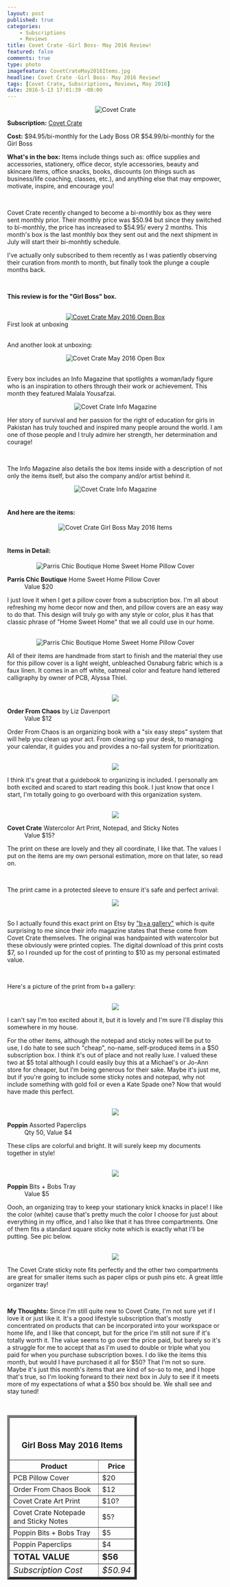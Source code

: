 ```yaml
---
layout: post
published: true
categories: 
    - Subscriptions
    - Reviews
title: Covet Crate -Girl Boss- May 2016 Review!
featured: false
comments: true
type: photo
imagefeature: CovetCrateMay2016Items.jpg
headline: Covet Crate -Girl Boss- May 2016 Review!
tags: [Covet Crate, Subscriptions, Reviews, May 2016]
date: 2016-5-13 17:01:39 -08:00
---
```


<center><img src="/images/CovetCrateMay2016Box.jpg" border="0" style="border:none;max-width:100%;" alt="Covet Crate" /></center>

<p><b>Subscription:</b> <a href="http://www.covetcrate.com" target="_blank">Covet Crate</a></p>
<p><b>Cost:</b>  $94.95/bi-monthly for the Lady Boss OR $54.99/bi-monthly for the Girl Boss</p>
<p><b>What's in the box:</b> Items include things such as: office supplies and accessories, stationery, office decor, style accessories, beauty and skincare items, office snacks, books, discounts (on things such as business/life coaching, classes, etc.), and anything else that may empower, motivate, inspire, and encourage you!</p>

<br>

<p>Covet Crate recently changed to become a bi-monthly box as they were sent monthly prior. Their monthly price was $50.94 but since they switched to bi-monthly, the price has increased to $54.95/ every 2 months. This month's box is the last monthly box they sent out and the next shipment in July will start their bi-monhtly schedule.</p>

<p>I've actually only subscribed to them recently as I was patiently observing their curation from month to month, but finally took the plunge a couple months back.</p>

<br>

<p><b>This review is for the "Girl Boss" box.</b></p>

<br>

<center><a href="https://www.ipsy.com/new?refer=uns8d" target="_blank">
<img src="/images/CovetCrateMay2016OpenBox.jpg" border="0" style="border:none;max-width:100%;" alt="Covet Crate May 2016 Open Box" />
</a></center>
<figcaption>First look at unboxing</figcaption>

<br>

<p>And another look at unboxing:</p>
<center><img src="/images/CovetCrateMay2016OpenBox2.jpg" border="0" style="border:none;max-width:100%;" alt="Covet Crate May 2016 Open Box" />
</a></center>

<br>

<p>Every box includes an Info Magazine that spotlights a woman/lady figure who is an inspiration to others through their work or achievement. This month they featured Malala Yousafzai.<p>
<center><img src="/images/CovetCrateMay2016InfoMagazine.jpg" border="0" style="border:none;max-width:100%;" alt="Covet Crate Info Magazine" />
</a></center>

<p>Her story of survival and her passion for the right of education for girls in Pakistan has truly touched and inspired many people around the world. I am one of those people and I truly admire her strength, her determination and courage!</p>

<br>

<p>The Info Magazine also details the box items inside with a description of not only the items itself, but also the company and/or artist behind it.</p>
<center><img src="/images/CovetCrateMay2016InfoMagazine2.jpg" border="0" style="border:none;max-width:100%;" alt="Covet Crate Info Magazine" />
</a></center>

<br>

<H4> And here are the items:</H4>

<center><img src="/images/CovetCrateMay2016Items.jpg" border="0" style="border:none;max-width:100%;" alt="Covet Crate Girl Boss May 2016 Items" />
</a></center>

<br>

<H4> Items in Detail:</H4>

<center><img src="/images/CovetCrateMay2016ParrisChicBoutiqueHomeSweetHomePillowCover.jpg" border="0" style="border:none;max-width:100%;" alt="Parris Chic Boutique Home Sweet Home Pillow Cover" />
</a></center>

<DL>
<DT><b>Parris Chic Boutique</b> Home Sweet Home Pillow Cover</DT>
<DD>Value $20</DD>
</DL>

<p>I just love it when I get a pillow cover from a subscription box. I'm all about refreshing my home decor now and then, and pillow covers are an easy way to do that. This design will truly go with any style or color, plus it has that classic phrase of "Home Sweet Home" that we all could use in our home.</p>

<br>

<center><img src="/images/CovetCrateMay2016ParrisChicBoutiqueHomeSweetHomePillowCover2.jpg" border="0" style="border:none;max-width:100%;" alt="Parris Chic Boutique Home Sweet Home Pillow Cover" />
</a></center>

<p>All of their items are handmade from start to finish and the material they use for this pillow cover is a light weight, unbleached Osnaburg fabric which is a faux linen. It comes in an off white, oatmeal color and feature hand lettered calligraphy by owner of PCB, Alyssa Thiel.</p>

<br>

<center><a href="https://www.ipsy.com/new?refer=uns8d" target="_blank">
<img src="/images/CovetCrateMay2016LizDavenportOrderFromChaosBook.jpg" border="0" style="border:none;max-width:100%;" />
</a></center>

<DL>
<DT><b>Order From Chaos</b> by Liz Davenport</DT>
<DD>Value $12</DD>
</DL>

<p>Order From Chaos is an organizing book with a "six easy steps" system that will help you clean up your act. From clearing up your desk, to managing your calendar, it guides you and provides a no-fail system for prioritization.</p>

<br>

<center><a href="https://www.ipsy.com/new?refer=uns8d" target="_blank">
<img src="/images/CovetCrateMay2016LizDavenportOrderFromChaosBook2.jpg" border="0" style="border:none;max-width:100%;" />
</a></center>

<p>I think it's great that a guidebook to organizing is included. I personally am both excited and scared to start reading this book. I just know that once I start, I'm totally going to go overboard with this organization system.</p>

<br>

<center><a href="https://www.ipsy.com/new?refer=uns8d" target="_blank">
<img src="/images/CovetCrateMay2016WatercolorArtPrintNotepads.jpg" border="0" style="border:none;max-width:100%;" />
</a></center>
<DL>
<DT><b>Covet Crate</b> Watercolor Art Print, Notepad, and Sticky Notes</DT>
<DD>Value $15?</DD>
</DL>

<p>The print on these are lovely and they all coordinate, I like that. The values I put on the items are my own personal estimation, more on that later, so read on.</p>

<br>

<p>The print came in a protected sleeve to ensure it's safe and perfect arrival:</p>
<center><a href="https://www.ipsy.com/new?refer=uns8d" target="_blank">
<img src="/images/CovetCrateMay2016WatercolorArtPrint2.jpg" border="0" style="border:none;max-width:100%;" />
</a></center>

<br>

<p>So I actually found this exact print on Etsy by <a href="https://www.etsy.com/listing/198617733/soft-ethereal-light-blue-watercolor?ga_order=most_relevant&ga_search_type=all&ga_view_type=gallery&ga_search_query=art%20print&ref=sr_gallery_44" target="_blank">"b+a gallery"</a> which is quite surprising to me since their info magazine states that these come from Covet Crate themselves. The original was handpainted with watercolor but these obviously were printed copies. The digital download of this print costs $7, so I rounded up for the cost of printing to $10 as my personal estimated value.</p>

<br>

<p>Here's a picture of the print from b+a gallery:</p>

<br>

<center><a href="https://www.ipsy.com/new?refer=uns8d" target="_blank">
<img src="/images/CovetCrateMay2016WatercolorArtPrint3.jpg" border="0" style="border:none;max-width:100%;" />
</a></center>

<p>I can't say I'm too excited about it, but it is lovely and I'm sure I'll display this somewhere in my house.</p>

<p>For the other items, although the notepad and sticky notes will be put to use, I do hate to see such "cheap", no-name, self-produced items in a $50 subscription box. I think it's out of place and not really luxe. I valued these two at $5 total although I could easily buy this at a Michael's or Jo-Ann store for cheaper, but I'm being generous for their sake. Maybe it's just me, but if you're going to include some sticky notes and notepad, why not include something with gold foil or even a Kate Spade one? Now that would have made this perfect.</p>

<br>

<center><a href="https://www.ipsy.com/new?refer=uns8d" target="_blank">
<img src="/images/CovetCrateMay2016PoppinPaperClips.jpg" border="0" style="border:none;max-width:100%;" />
</a></center>

<DL>
<DT><b>Poppin</b> Assorted Paperclips</DT>
<DD>Qty 50, Value $4</DD>
</DL>

<p>These clips are colorful and bright. It will surely keep my documents together in style!</p>

<br>

<center><a href="https://www.ipsy.com/new?refer=uns8d" target="_blank">
<img src="/images/CovetCrateMay2016PoppinBitsBobsTray.jpg" border="0" style="border:none;max-width:100%;" />
</a></center>

<DL>
<DT><b>Poppin</b> Bits + Bobs Tray</DT>
<DD> Value $5</DD>
</DL>

<p>Oooh, an organizing tray to keep your stationary knick knacks in place! I like the color (white) cause that's pretty much the color I choose for just about everything in my office, and I also like that it has three compartments. One of them fits a standard square sticky note which is exactly what I'll be putting. See pic below.</p>

<br>

<center><a href="https://www.ipsy.com/new?refer=uns8d" target="_blank">
<img src="/images/CovetCrateMay2016PoppinBitsBobsTray2.jpg" border="0" style="border:none;max-width:100%;" />
</a></center>

<p>The Covet Crate sticky note fits perfectly and the other two compartments are great for smaller items such as paper clips or push pins etc. A great little organizer tray!</p>

<br>

<p><i class="icon-exclamation-sign"></i><b> My Thoughts:</b> Since I'm still quite new to Covet Crate, I'm not sure yet if I love it or just like it. It's a good lifestyle subscription that's mostly concentrated on products that can be incorporated into your workspace or home life, and I like that concept, but for the price I'm still not sure if it's totally worth it. The value seems to go over the price paid, but barely so it's a struggle for me to accept that as I'm used to double or triple what you paid for when you purchase subscription boxes. I do like the items this month, but would I have purchased it all for $50? That I'm not so sure. Maybe it's just this month's items that are kind of so-so to me, and I hope that's true, so I'm looking forward to their next box in July to see if it meets more of my expectations of what a $50 box should be. We shall see and stay tuned!</p>

<br>

<TABLE  BORDER="5" style="width:60%">
   <TR>
      <TH COLSPAN="2">
         <H3><BR><center>Girl Boss May 2016 Items</center></H3>
      </TH>
   </TR>
      <TH>Product</TH>
      <TH>Price</TH>
  <TR>
      <TD>PCB Pillow Cover</TD>
      <TD>$20</TD>
   </TR>
   <TR>
      <TD>Order From Chaos Book</TD>
      <TD>$12</TD>
   </TR>
    <TR>
      <TD>Covet Crate Art Print</TD>
      <TD>$10?</TD>
   </TR>
    <TR>
      <TD>Covet Crate Notepade and Sticky Notes</TD>
      <TD>$5?</TD>
   </TR>
    <TR>
      <TD>Poppin Bits + Bobs Tray</TD>
      <TD>$5</TD>
   </TR>
    <TR>
      <TD>Poppin Paperclips</TD>
      <TD>$4</TD>
   </TR>
   <TR>
      <TD><b><big>TOTAL VALUE</big></b></TD>
      <TD><b><big>$56</big></b></TD>
   </TR>
   <TR>
      <TD><i><big>Subscription Cost</big></i></TD>
      <TD><i><big>$50.94</big></i></TD>
   </TR>
</TABLE>

